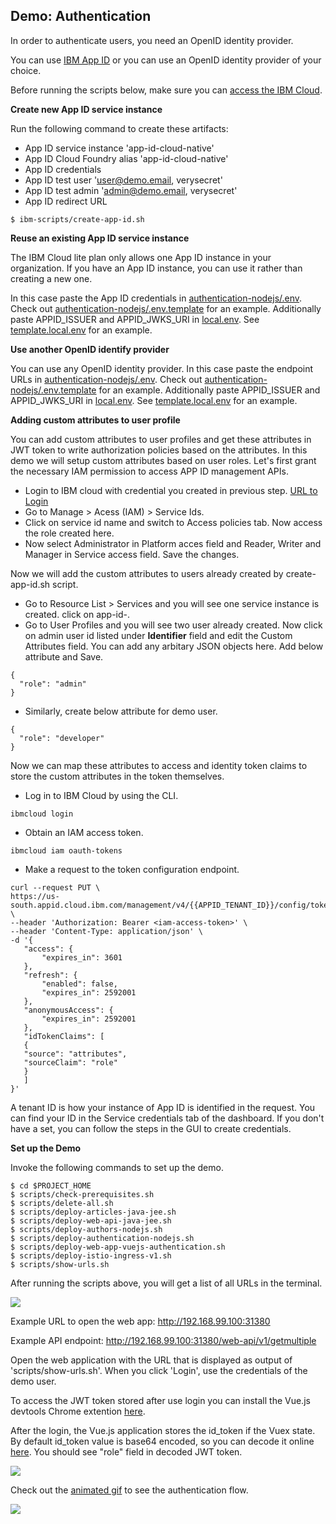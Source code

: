 ## Demo: Authentication

In order to authenticate users, you need an OpenID identity provider. 

You can use [IBM App ID](https://console.bluemix.net/catalog/services/appid) or you can use an OpenID identity provider of your choice.

Before running the scripts below, make sure you can [access the IBM Cloud](SetupIBMCloudAccess.md).


**Create new App ID service instance**

Run the following command to create these artifacts:

* App ID service instance 'app-id-cloud-native'
* App ID Cloud Foundry alias 'app-id-cloud-native'
* App ID credentials
* App ID test user 'user@demo.email, verysecret'
* App ID test admin 'admin@demo.email, verysecret'
* App ID redirect URL

```
$ ibm-scripts/create-app-id.sh
```
**Reuse an existing App ID service instance**

The IBM Cloud lite plan only allows one App ID instance in your organization. If you have an App ID instance, you can use it rather than creating a new one. 

In this case paste the App ID credentials in [authentication-nodejs/.env](../authentication-nodejs/.env). Check out [authentication-nodejs/.env.template](../authentication-nodejs/.env.template) for an example. Additionally paste APPID_ISSUER and APPID_JWKS_URI in [local.env](local.env). See [template.local.env](template.local.env) for an example.


**Use another OpenID identify provider**

You can use any OpenID identity provider. In this case paste the endpoint URLs in [authentication-nodejs/.env](../authentication-nodejs/.env). Check out [authentication-nodejs/.env.template](../authentication-nodejs/.env.template) for an example. Additionally paste APPID_ISSUER and APPID_JWKS_URI in [local.env](local.env). See [template.local.env](template.local.env) for an example.

**Adding custom attributes to user profile**

You can add custom attributes to user profiles and get these attributes in JWT token to write authorization policies based on the attributes. In this demo we will setup custom attributes based on user roles. Let's first grant the necessary IAM permission to access APP ID management APIs. 

- Login to IBM cloud with credential you created in previous step. [URL to Login](https://cloud.ibm.com/login)
- Go to Manage > Acess (IAM) > Service Ids.
- Click on service id name and switch to Access policies tab. Now access the role created here. 
- Now select Administrator in Platform acces field and Reader, Writer and Manager in Service access field. Save the changes.

Now we will add the custom attributes to users already created by create-app-id.sh script. 

- Go to Resource List > Services and you will see one service instance is created. click on app-id-<instance-name>. 
- Go to User Profiles and you will see two user already created. Now click on admin user id listed under **Identifier** field and edit the Custom Attributes field. You can add any arbitary JSON objects here. Add below attribute and Save. 
```
{
  "role": "admin"
}
```
- Similarly, create below attribute for demo user. 
```
{
  "role": "developer"
}
```
Now we can map these attributes to access and identity token claims to store the custom attributes in the token themselves. 

- Log in to IBM Cloud by using the CLI.
```
ibmcloud login
```
- Obtain an IAM access token.
```
ibmcloud iam oauth-tokens
```
- Make a request to the token configuration endpoint.
```
curl --request PUT \
https://us-south.appid.cloud.ibm.com/management/v4/{{APPID_TENANT_ID}}/config/tokens \
--header 'Authorization: Bearer <iam-access-token>' \
--header 'Content-Type: application/json' \
-d '{
   "access": {
       "expires_in": 3601
   },
   "refresh": {
       "enabled": false,
       "expires_in": 2592001
   },
   "anonymousAccess": {
       "expires_in": 2592001
   },
   "idTokenClaims": [
   {
   "source": "attributes",
   "sourceClaim": "role"
   }
   ]
}'
```
A tenant ID is how your instance of App ID is identified in the request. You can find your ID in the Service credentials tab of the dashboard. If you don't have a set, you can follow the steps in the GUI to create credentials.


**Set up the Demo**

Invoke the following commands to set up the demo. 

```
$ cd $PROJECT_HOME
$ scripts/check-prerequisites.sh
$ scripts/delete-all.sh
$ scripts/deploy-articles-java-jee.sh
$ scripts/deploy-web-api-java-jee.sh
$ scripts/deploy-authors-nodejs.sh
$ scripts/deploy-authentication-nodejs.sh
$ scripts/deploy-web-app-vuejs-authentication.sh
$ scripts/deploy-istio-ingress-v1.sh
$ scripts/show-urls.sh
```
After running the scripts above, you will get a list of all URLs in the terminal.

<kbd><img src="../images/urls.png" /></kbd>

Example URL to open the web app: http://192.168.99.100:31380

Example API endpoint: http://192.168.99.100:31380/web-api/v1/getmultiple

Open the web application with the URL that is displayed as output of 'scripts/show-urls.sh'. When you click 'Login', use the credentials of the demo user.

To access the JWT token stored after use login you can install the Vue.js devtools Chrome extention [here](https://chrome.google.com/webstore/detail/vuejs-devtools/nhdogjmejiglipccpnnnanhbledajbpd). 

After the login, the Vue.js application stores the id_token if the Vuex state. By default id_token value is base64 encoded, so you can decode it online [here](https://jwt.io/). You should see "role" field in decoded JWT token. 

<kbd><img src="../images/login.jpeg" /></kbd>

Check out the [animated gif](../images/login.gif) to see the authentication flow.

<kbd><img src="../images/login.gif" /></kbd>



